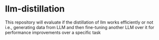 # llm-distillation
This repository will evaluate if the distillation of llm works efficiently or not i.e., generating data from LLM and then fine-tuning another LLM over it for performance improvements over a specific task
